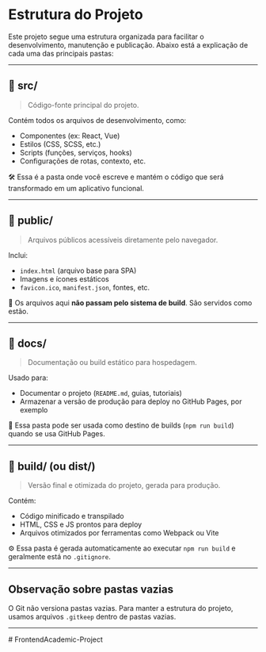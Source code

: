 # Estrutura do Projeto

Este projeto segue uma estrutura organizada para facilitar o desenvolvimento, manutenção e publicação. Abaixo está a explicação de cada uma das principais pastas:

---

## 📁 src/

> Código-fonte principal do projeto.

Contém todos os arquivos de desenvolvimento, como:

- Componentes (ex: React, Vue)
- Estilos (CSS, SCSS, etc.)
- Scripts (funções, serviços, hooks)
- Configurações de rotas, contexto, etc.

🛠️ Essa é a pasta onde você escreve e mantém o código que será transformado em um aplicativo funcional.

---

## 📁 public/

> Arquivos públicos acessíveis diretamente pelo navegador.

Inclui:

- `index.html` (arquivo base para SPA)
- Imagens e ícones estáticos
- `favicon.ico`, `manifest.json`, fontes, etc.

🚫 Os arquivos aqui **não passam pelo sistema de build**. São servidos como estão.

---

## 📁 docs/

> Documentação ou build estático para hospedagem.

Usado para:

- Documentar o projeto (`README.md`, guias, tutoriais)
- Armazenar a versão de produção para deploy no GitHub Pages, por exemplo

📢 Essa pasta pode ser usada como destino de builds (`npm run build`) quando se usa GitHub Pages.

---

## 📁 build/ (ou dist/)

> Versão final e otimizada do projeto, gerada para produção.

Contém:

- Código minificado e transpilado
- HTML, CSS e JS prontos para deploy
- Arquivos otimizados por ferramentas como Webpack ou Vite

⚙️ Essa pasta é gerada automaticamente ao executar `npm run build` e geralmente está no `.gitignore`.

---

## Observação sobre pastas vazias

O Git não versiona pastas vazias. Para manter a estrutura do projeto, usamos arquivos `.gitkeep` dentro de pastas vazias.

---

#   F r o n t e n d A c a d e m i c - P r o j e c t  
 